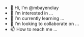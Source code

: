 - 👋 Hi, I’m @mbayendiay
- 👀 I’m interested in ...
- 🌱 I’m currently learning ...
- 💞️ I’m looking to collaborate on ...
- 📫 How to reach me ...

<!---
mbayendiay/mbayendiay is a ✨ special ✨ repository because its `README.md` (this file) appears on your GitHub profile.
You can click the Preview link to take a look at your changes.
--->
